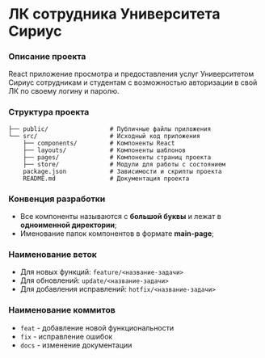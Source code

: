 # ЛК сотрудника Университета Сириус

### Описание проекта
React приложение просмотра и предоставления услуг Университетом Сириус сотрудникам и студентам с возможностью авторизации в свой ЛК по своему логину и паролю.

### Структура проекта
```
├── public/                 # Публичные файлы приложения
└── src/                    # Исходный код приложения
    ├── components/         # Компоненты React
    ├── layouts/            # Компоненты шаблонов
    ├── pages/              # Компоненты страниц проекта
    ├── store/              # Модули для работы с состоянием
    package.json            # Зависимости и скрипты проекта
    README.md               # Документация проекта
```

### Конвенция разработки
- Все компоненты называются с **большой буквы** и лежат в **одноименной директории**;
- Именование папок компонентов в формате **main-page**;

### Наименование веток
- Для новых функций: ``feature/<название-задачи>``
- Для обновлений: ``update/<название-задачи>``
- Для добавления исправлений: ``hotfix/<название-задачи>``

### Наименование коммитов
- `feat` - добавление новой функциональности
- `fix` - исправление ошибок
- `docs` - изменение документации